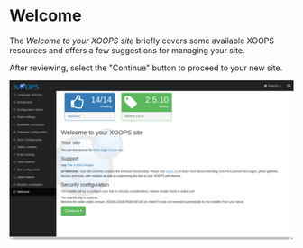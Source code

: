 # ​Welcome​

The _Welcome to your XOOPS site_ briefly covers some available XOOPS resources and offers a few suggestions for managing your site.

After reviewing, select the "Continue" button to proceed to your new site.

![XOOPS Installer Welcome](../../.gitbook/assets/installer-14.png)

